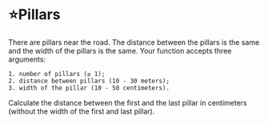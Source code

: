 # :star:Pillars

There are pillars near the road. The distance between the pillars is the same and the width of the pillars is the same. Your function accepts three arguments:

    1. number of pillars (≥ 1);
    2. distance between pillars (10 - 30 meters);
    3. width of the pillar (10 - 50 centimeters).

Calculate the distance between the first and the last pillar in centimeters (without the width of the first and last pillar).
